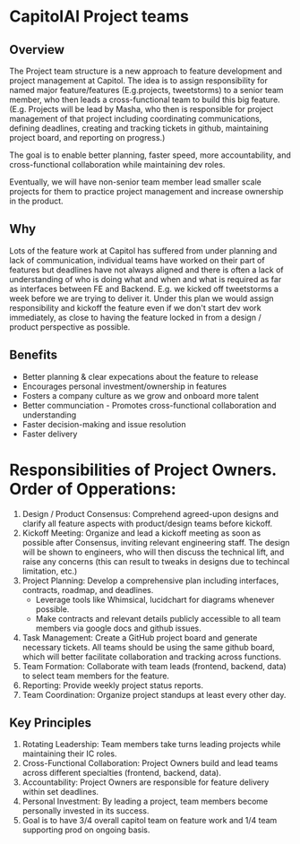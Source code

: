 # CapitolAI Project teams

## Overview

The Project team structure is a new approach to feature development and project management at Capitol. The idea is to assign responsibility for named major feature/features (E.g.projects, tweetstorms) to a senior team member, who then leads a cross-functional team to build this big feature. (E.g. Projects will be lead by Masha, who then is responsible for project management of that project including coordinating communications, defining deadlines, creating and tracking tickets in github, maintaining project board, and reporting on progress.)

The goal is to enable better planning, faster speed, more accountability, and cross-functional collaboration while maintaining dev roles. 

Eventually, we will have non-senior team member lead smaller scale projects for them to practice project management and increase ownership in the product.

## Why

Lots of the feature work at Capitol has suffered from under planning and lack of communication, individual teams have worked on their part of features but deadlines have not always aligned and there is often a lack of understanding of who is doing what and when and what is required as far as interfaces between FE and Backend. E.g. we kicked off tweetstorms a week before we are trying to deliver it. Under this plan we would assign responsibility and kickoff the feature even if we don't start dev work immediately, as close to having the feature locked in from a design / product perspective as possible.

## Benefits

- Better planning & clear expecations about the feature to release
- Encourages personal investment/ownership in features
- Fosters a company culture as we grow and onboard more talent
- Better communciation - Promotes cross-functional collaboration and understanding
- Faster decision-making and issue resolution
- Faster delivery

# Responsibilities of Project Owners. Order of Opperations:

1. Design / Product Consensus: Comprehend agreed-upon designs and clarify all feature aspects with product/design teams before kickoff.
2. Kickoff Meeting: Organize and lead a kickoff meeting as soon as possible after Consensus, inviting relevant engineering staff. The design will be shown to engineers, who will then discuss the technical lift, and raise any concerns (this can result to tweaks in designs due to techincal limitation, etc.)
3. Project Planning: Develop a comprehensive plan including interfaces, contracts, roadmap, and deadlines.
    - Leverage tools like Whimsical, lucidchart for diagrams whenever possible.
    - Make contracts and relevant details publicly accessible to all team members via google docs and github issues.
4. Task Management: Create a GitHub project board and generate necessary tickets. All teams should be using the same github board, which will better facilitate collaboration and tracking across functions.
5. Team Formation: Collaborate with team leads (frontend, backend, data) to select team members for the feature.
6. Reporting: Provide weekly project status reports.
7. Team Coordination: Organize project standups at least every other day.

## Key Principles

1. Rotating Leadership: Team members take turns leading projects while maintaining their IC roles.
2. Cross-Functional Collaboration: Project Owners build and lead teams across different specialties (frontend, backend, data).
3. Accountability: Project Owners are responsible for feature delivery within set deadlines.
4. Personal Investment: By leading a project, team members become personally invested in its success.
5. Goal is to have 3/4 overall capitol team on feature work and 1/4 team supporting prod on ongoing basis.
